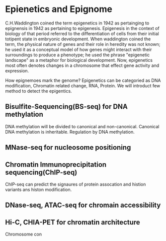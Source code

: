 # Epienetics and Epignome

C.H.Waddington coined the term epigenetics in 1942 as pertainging to epignensis
in 1942 as pertaining to epigenesis. Epigenesis in the context of biology of 
that period referred to the differentiation of cells from their initial totipent
state in embryonic development. When waddington coined the term, the physical
nature of genes and their role in heredity was not known; he used it as a 
conceptual model of how genes might interact with their surroundings to produce
a phenotype; he used the phrase "epigenetic landscape" as a metaphor for
biological development. Now, epigenetics most often denotes changes in a
chromosome that effect gene activity and expression.

How epignemoes mark the genome? Epigenetics can be categoried as DNA modification,
Chromatin related change, RNA, Protein. We will introduct few method to detect
the epigentics.

## Bisulfite-Sequencing(BS-seq) for DNA methylation

DNA methylation will be divided to
canonical and non-canonical. Canonical DNA methylation is inheritable. Regulation
by DNA methylation.

## MNase-seq for nucleosome positioning

## Chromatin Immunoprecipitation sequencing(ChIP-seq) 
ChIP-seq can predict the signaures of protein assocation and histion variants ans
histon modification.

## DNase-seq, ATAC-seq for chromain accessibility

## Hi-C, CHIA-PET for chromatin architecture
Chromosome con
